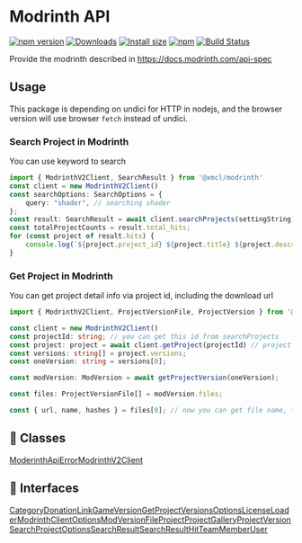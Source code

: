 # Modrinth API

[![npm version](https://img.shields.io/npm/v/@xmcl/modrinth.svg)](https://www.npmjs.com/package/@xmcl/modrinth)
[![Downloads](https://img.shields.io/npm/dm/@xmcl/modrinth.svg)](https://npmjs.com/@xmcl/modrinth)
[![Install size](https://packagephobia.now.sh/badge?p=@xmcl/modrinth)](https://packagephobia.now.sh/result?p=@xmcl/modrinth)
[![npm](https://img.shields.io/npm/l/@xmcl/minecraft-launcher-core.svg)](https://github.com/voxelum/minecraft-launcher-core-node/blob/master/LICENSE)
[![Build Status](https://github.com/voxelum/minecraft-launcher-core-node/workflows/Build/badge.svg)](https://github.com/Voxelum/minecraft-launcher-core-node/actions?query=workflow%3ABuild)

Provide the modrinth described in https://docs.modrinth.com/api-spec

## Usage

This package is depending on undici for HTTP in nodejs, and the browser version will use browser `fetch` instead of undici.

### Search Project in Modrinth

You can use keyword to search

```ts
import { ModrinthV2Client, SearchResult } from '@xmcl/modrinth'
const client = new ModrinthV2Client()
const searchOptions: SearchOptions = {
    query: "shader", // searching shader
};
const result: SearchResult = await client.searchProjects(settingString);
const totalProjectCounts = result.total_hits;
for (const project of result.hits) {
    console.log(`${project.project_id} ${project.title} ${project.description}`); // print project info
}
```

### Get Project in Modrinth

You can get project detail info via project id, including the download url

```ts
import { ModrinthV2Client, ProjectVersionFile, ProjectVersion } from '@xmcl/modrinth'

const client = new ModrinthV2Client()
const projectId: string; // you can get this id from searchProjects
const project: project = await client.getProject(projectId) // project details
const versions: string[] = project.versions;
const oneVersion: string = versions[0];

const modVersion: ModVersion = await getProjectVersion(oneVersion);

const files: ProjectVersionFile[] = modVersion.files;

const { url, name, hashes } = files[0]; // now you can get file name, file hashes and download url of the file
```

## 🧾 Classes

<div class="definition-grid class"><a href="modrinth/ModerinthApiError">ModerinthApiError</a><a href="modrinth/ModrinthV2Client">ModrinthV2Client</a></div>

## 🤝 Interfaces

<div class="definition-grid interface"><a href="modrinth/Category">Category</a><a href="modrinth/DonationLink">DonationLink</a><a href="modrinth/GameVersion">GameVersion</a><a href="modrinth/GetProjectVersionsOptions">GetProjectVersionsOptions</a><a href="modrinth/License">License</a><a href="modrinth/Loader">Loader</a><a href="modrinth/ModrinthClientOptions">ModrinthClientOptions</a><a href="modrinth/ModVersionFile">ModVersionFile</a><a href="modrinth/Project">Project</a><a href="modrinth/ProjectGallery">ProjectGallery</a><a href="modrinth/ProjectVersion">ProjectVersion</a><a href="modrinth/SearchProjectOptions">SearchProjectOptions</a><a href="modrinth/SearchResult">SearchResult</a><a href="modrinth/SearchResultHit">SearchResultHit</a><a href="modrinth/TeamMember">TeamMember</a><a href="modrinth/User">User</a></div>

